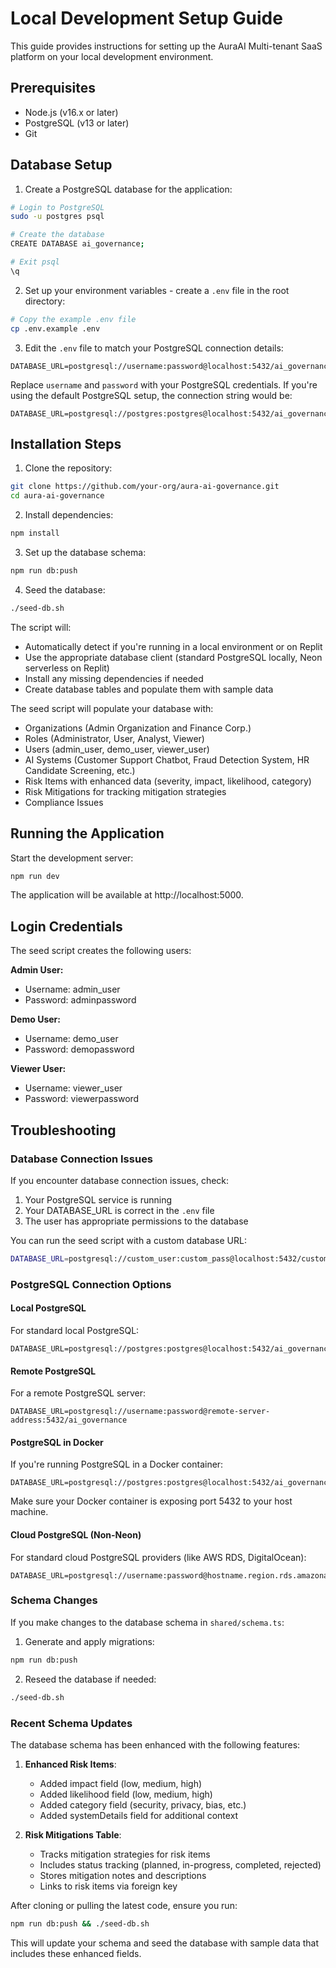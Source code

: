 # Local Development Setup Guide

This guide provides instructions for setting up the AuraAI Multi-tenant SaaS platform on your local development environment.

## Prerequisites

- Node.js (v16.x or later)
- PostgreSQL (v13 or later)
- Git

## Database Setup

1. Create a PostgreSQL database for the application:

```bash
# Login to PostgreSQL
sudo -u postgres psql

# Create the database
CREATE DATABASE ai_governance;

# Exit psql
\q
```

2. Set up your environment variables - create a `.env` file in the root directory:

```bash
# Copy the example .env file
cp .env.example .env
```

3. Edit the `.env` file to match your PostgreSQL connection details:

```
DATABASE_URL=postgresql://username:password@localhost:5432/ai_governance
```

Replace `username` and `password` with your PostgreSQL credentials. If you're using the default PostgreSQL setup, the connection string would be:

```
DATABASE_URL=postgresql://postgres:postgres@localhost:5432/ai_governance
```

## Installation Steps

1. Clone the repository:

```bash
git clone https://github.com/your-org/aura-ai-governance.git
cd aura-ai-governance
```

2. Install dependencies:

```bash
npm install
```

3. Set up the database schema:

```bash
npm run db:push
```

4. Seed the database:

```bash
./seed-db.sh
```

The script will:
- Automatically detect if you're running in a local environment or on Replit
- Use the appropriate database client (standard PostgreSQL locally, Neon serverless on Replit)
- Install any missing dependencies if needed
- Create database tables and populate them with sample data

The seed script will populate your database with:
- Organizations (Admin Organization and Finance Corp.)
- Roles (Administrator, User, Analyst, Viewer)
- Users (admin_user, demo_user, viewer_user)
- AI Systems (Customer Support Chatbot, Fraud Detection System, HR Candidate Screening, etc.)
- Risk Items with enhanced data (severity, impact, likelihood, category)
- Risk Mitigations for tracking mitigation strategies
- Compliance Issues

## Running the Application

Start the development server:

```bash
npm run dev
```

The application will be available at http://localhost:5000.

## Login Credentials

The seed script creates the following users:

**Admin User:**
- Username: admin_user
- Password: adminpassword

**Demo User:**
- Username: demo_user
- Password: demopassword

**Viewer User:**
- Username: viewer_user
- Password: viewerpassword

## Troubleshooting

### Database Connection Issues

If you encounter database connection issues, check:

1. Your PostgreSQL service is running
2. Your DATABASE_URL is correct in the `.env` file
3. The user has appropriate permissions to the database

You can run the seed script with a custom database URL:

```bash
DATABASE_URL=postgresql://custom_user:custom_pass@localhost:5432/custom_db ./seed-db.sh
```

### PostgreSQL Connection Options

#### Local PostgreSQL

For standard local PostgreSQL:
```
DATABASE_URL=postgresql://postgres:postgres@localhost:5432/ai_governance
```

#### Remote PostgreSQL

For a remote PostgreSQL server:
```
DATABASE_URL=postgresql://username:password@remote-server-address:5432/ai_governance
```

#### PostgreSQL in Docker

If you're running PostgreSQL in a Docker container:
```
DATABASE_URL=postgresql://postgres:postgres@localhost:5432/ai_governance
```
Make sure your Docker container is exposing port 5432 to your host machine.

#### Cloud PostgreSQL (Non-Neon)

For standard cloud PostgreSQL providers (like AWS RDS, DigitalOcean):
```
DATABASE_URL=postgresql://username:password@hostname.region.rds.amazonaws.com:5432/ai_governance
```

### Schema Changes

If you make changes to the database schema in `shared/schema.ts`:

1. Generate and apply migrations:

```bash
npm run db:push
```

2. Reseed the database if needed:

```bash
./seed-db.sh
```

### Recent Schema Updates

The database schema has been enhanced with the following features:

1. **Enhanced Risk Items**:
   - Added impact field (low, medium, high)
   - Added likelihood field (low, medium, high)
   - Added category field (security, privacy, bias, etc.)
   - Added systemDetails field for additional context

2. **Risk Mitigations Table**:
   - Tracks mitigation strategies for risk items
   - Includes status tracking (planned, in-progress, completed, rejected)
   - Stores mitigation notes and descriptions
   - Links to risk items via foreign key

After cloning or pulling the latest code, ensure you run:

```bash
npm run db:push && ./seed-db.sh
```

This will update your schema and seed the database with sample data that includes these enhanced fields.